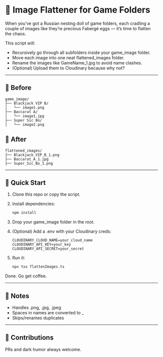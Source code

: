# 🧹 Image Flattener for Game Folders

When you’ve got a Russian nesting doll of game folders, each cradling a couple of images like they’re precious Fabergé eggs — it’s time to flatten the chaos.

This script will:

- Recursively go through all subfolders inside your game_image folder.
- Move each image into one neat flattened_images folder.
- Rename the images like GameName_1.jpg to avoid name clashes.
- (Optional) Upload them to Cloudinary because why not?

---

## 📂 Before

```
game_image/
├── Blackjack VIP B/
│   └── image1.png
├── Baccarat A/
│   └── image1.jpg
├── Super Sic Bo/
│   └── image2.png
```

## 📁 After

```
flattened_images/
├── Blackjack_VIP_B_1.png
├── Baccarat_A_1.jpg
├── Super_Sic_Bo_1.png
```

---

## 🚀 Quick Start

1. Clone this repo or copy the script.
2. Install dependencies:

   ```bash
   npm install
   ```

3. Drop your game_image folder in the root.

4. (Optional) Add a .env with your Cloudinary creds:

   ```env
   CLOUDINARY_CLOUD_NAME=your_cloud_name
   CLOUDINARY_API_KEY=your_key
   CLOUDINARY_API_SECRET=your_secret
   ```

5. Run it:

   ```bash
   npx tsx flattenImages.ts
   ```

Done. Go get coffee.

---

## 🧠 Notes

- Handles .png, .jpg, .jpeg
- Spaces in names are converted to _
- Skips/renames duplicates

---

## 🤝 Contributions

PRs and dark humor always welcome.
